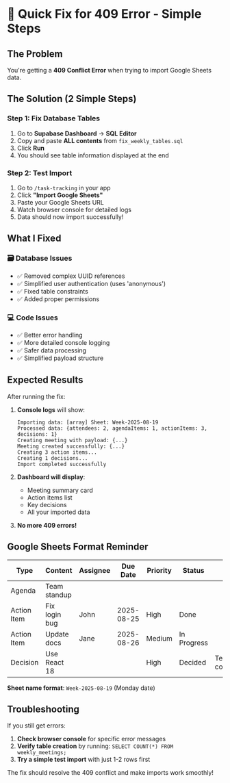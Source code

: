 # 🔧 Quick Fix for 409 Error - Simple Steps

## The Problem
You're getting a **409 Conflict Error** when trying to import Google Sheets data.

## The Solution (2 Simple Steps)

### Step 1: Fix Database Tables
1. Go to **Supabase Dashboard** → **SQL Editor**
2. Copy and paste **ALL contents** from `fix_weekly_tables.sql`
3. Click **Run**
4. You should see table information displayed at the end

### Step 2: Test Import
1. Go to `/task-tracking` in your app
2. Click **"Import Google Sheets"**
3. Paste your Google Sheets URL
4. Watch browser console for detailed logs
5. Data should now import successfully!

## What I Fixed

### 🗃️ **Database Issues**
- ✅ Removed complex UUID references
- ✅ Simplified user authentication (uses 'anonymous')
- ✅ Fixed table constraints
- ✅ Added proper permissions

### 💻 **Code Issues**
- ✅ Better error handling
- ✅ More detailed console logging
- ✅ Safer data processing
- ✅ Simplified payload structure

## Expected Results

After running the fix:

1. **Console logs** will show:
   ```
   Importing data: [array] Sheet: Week-2025-08-19
   Processed data: {attendees: 2, agendaItems: 1, actionItems: 3, decisions: 1}
   Creating meeting with payload: {...}
   Meeting created successfully: {...}
   Creating 3 action items...
   Creating 1 decisions...
   Import completed successfully
   ```

2. **Dashboard will display**:
   - Meeting summary card
   - Action items list
   - Key decisions
   - All your imported data

3. **No more 409 errors!**

## Google Sheets Format Reminder

| Type | Content | Assignee | Due Date | Priority | Status | Notes |
|------|---------|----------|----------|----------|--------|-------|
| Agenda | Team standup | | | | | |
| Action Item | Fix login bug | John | 2025-08-25 | High | Done | |
| Action Item | Update docs | Jane | 2025-08-26 | Medium | In Progress | |
| Decision | Use React 18 | | | High | Decided | Team consensus |

**Sheet name format**: `Week-2025-08-19` (Monday date)

## Troubleshooting

If you still get errors:
1. **Check browser console** for specific error messages
2. **Verify table creation** by running: `SELECT COUNT(*) FROM weekly_meetings;`
3. **Try a simple test import** with just 1-2 rows first

The fix should resolve the 409 conflict and make imports work smoothly!
